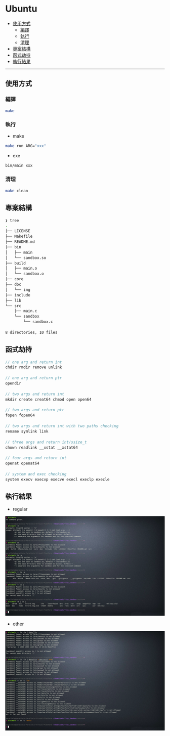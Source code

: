 # Ubuntu

<!-- vim-markdown-toc GFM -->

* [使用方式](#使用方式)
    - [編譯](#編譯)
    - [執行](#執行)
    - [清理](#清理)
* [專案結構](#專案結構)
* [函式劫持](#函式劫持)
* [執行結果](#執行結果)

<!-- vim-markdown-toc -->

---

## 使用方式

### 編譯

```zsh
make
```

### 執行

-   make

```zsh
make run ARG="xxx"
```

-   exe

```zsh
bin/main xxx
```

### 清理

```zsh
make clean
```

## 專案結構

```zsh
❯ tree
.
├── LICENSE
├── Makefile
├── README.md
├── bin
│   ├── main
│   └── sandbox.so
├── build
│   ├── main.o
│   └── sandbox.o
├── core
├── doc
│   └── img
├── include
├── lib
└── src
    ├── main.c
    └── sandbox
        └── sandbox.c

8 directories, 10 files
```

## 函式劫持

```c
// one arg and return int
chdir rmdir remove unlink

// one arg and return ptr
opendir

// two args and return int
mkdir create creat64 chmod open open64

// two args and return ptr
fopen fopen64

// two args and return int with two paths checking
rename symlink link

// three args and return int/ssize_t
chown readlink __xstat __xstat64

// four args and return int
openat openat64

// system and exec checking
system execv execvp execve execl execlp execle
```

## 執行結果

-   regular

![01](doc/img/01.png)

-   other

![02](doc/img/02.png)
